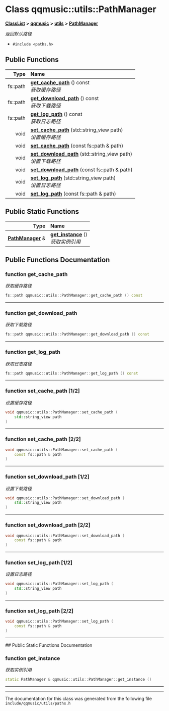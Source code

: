 

# Class qqmusic::utils::PathManager



[**ClassList**](annotated.md) **>** [**qqmusic**](namespaceqqmusic.md) **>** [**utils**](namespaceqqmusic_1_1utils.md) **>** [**PathManager**](classqqmusic_1_1utils_1_1PathManager.md)



_返回默认路径_ 

* `#include <paths.h>`





































## Public Functions

| Type | Name |
| ---: | :--- |
|  fs::path | [**get\_cache\_path**](#function-get_cache_path) () const<br>_获取缓存路径_  |
|  fs::path | [**get\_download\_path**](#function-get_download_path) () const<br>_获取下载路径_  |
|  fs::path | [**get\_log\_path**](#function-get_log_path) () const<br>_获取日志路径_  |
|  void | [**set\_cache\_path**](#function-set_cache_path-12) (std::string\_view path) <br>_设置缓存路径_  |
|  void | [**set\_cache\_path**](#function-set_cache_path-22) (const fs::path & path) <br> |
|  void | [**set\_download\_path**](#function-set_download_path-12) (std::string\_view path) <br>_设置下载路径_  |
|  void | [**set\_download\_path**](#function-set_download_path-22) (const fs::path & path) <br> |
|  void | [**set\_log\_path**](#function-set_log_path-12) (std::string\_view path) <br>_设置日志路径_  |
|  void | [**set\_log\_path**](#function-set_log_path-22) (const fs::path & path) <br> |


## Public Static Functions

| Type | Name |
| ---: | :--- |
|  [**PathManager**](classqqmusic_1_1utils_1_1PathManager.md) & | [**get\_instance**](#function-get_instance) () <br>_获取实例引用_  |


























## Public Functions Documentation




### function get\_cache\_path 

_获取缓存路径_ 
```C++
fs::path qqmusic::utils::PathManager::get_cache_path () const
```




<hr>



### function get\_download\_path 

_获取下载路径_ 
```C++
fs::path qqmusic::utils::PathManager::get_download_path () const
```




<hr>



### function get\_log\_path 

_获取日志路径_ 
```C++
fs::path qqmusic::utils::PathManager::get_log_path () const
```




<hr>



### function set\_cache\_path [1/2]

_设置缓存路径_ 
```C++
void qqmusic::utils::PathManager::set_cache_path (
    std::string_view path
) 
```




<hr>



### function set\_cache\_path [2/2]

```C++
void qqmusic::utils::PathManager::set_cache_path (
    const fs::path & path
) 
```




<hr>



### function set\_download\_path [1/2]

_设置下载路径_ 
```C++
void qqmusic::utils::PathManager::set_download_path (
    std::string_view path
) 
```




<hr>



### function set\_download\_path [2/2]

```C++
void qqmusic::utils::PathManager::set_download_path (
    const fs::path & path
) 
```




<hr>



### function set\_log\_path [1/2]

_设置日志路径_ 
```C++
void qqmusic::utils::PathManager::set_log_path (
    std::string_view path
) 
```




<hr>



### function set\_log\_path [2/2]

```C++
void qqmusic::utils::PathManager::set_log_path (
    const fs::path & path
) 
```




<hr>
## Public Static Functions Documentation




### function get\_instance 

_获取实例引用_ 
```C++
static PathManager & qqmusic::utils::PathManager::get_instance () 
```




<hr>

------------------------------
The documentation for this class was generated from the following file `include/qqmusic/utils/paths.h`

